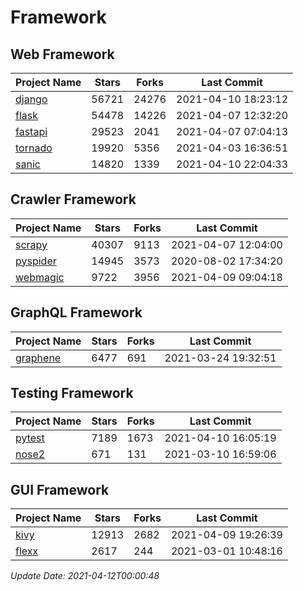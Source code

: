 # Framework

## Web Framework
| Project Name | Stars | Forks | Last Commit |
| ------------ | ----- | ----- | ----------- |
| [django](https://github.com/django/django) | 56721 | 24276 | 2021-04-10 18:23:12 |
| [flask](https://github.com/pallets/flask) | 54478 | 14226 | 2021-04-07 12:32:20 |
| [fastapi](https://github.com/tiangolo/fastapi) | 29523 | 2041 | 2021-04-07 07:04:13 |
| [tornado](https://github.com/tornadoweb/tornado) | 19920 | 5356 | 2021-04-03 16:36:51 |
| [sanic](https://github.com/sanic-org/sanic) | 14820 | 1339 | 2021-04-10 22:04:33 |

## Crawler Framework
| Project Name | Stars | Forks | Last Commit |
| ------------ | ----- | ----- | ----------- |
| [scrapy](https://github.com/scrapy/scrapy) | 40307 | 9113 | 2021-04-07 12:04:00 |
| [pyspider](https://github.com/binux/pyspider) | 14945 | 3573 | 2020-08-02 17:34:20 |
| [webmagic](https://github.com/code4craft/webmagic) | 9722 | 3956 | 2021-04-09 09:04:18 |

## GraphQL Framework
| Project Name | Stars | Forks | Last Commit |
| ------------ | ----- | ----- | ----------- |
| [graphene](https://github.com/graphql-python/graphene) | 6477 | 691 | 2021-03-24 19:32:51 |

## Testing Framework
| Project Name | Stars | Forks | Last Commit |
| ------------ | ----- | ----- | ----------- |
| [pytest](https://github.com/pytest-dev/pytest) | 7189 | 1673 | 2021-04-10 16:05:19 |
| [nose2](https://github.com/nose-devs/nose2) | 671 | 131 | 2021-03-10 16:59:06 |

## GUI Framework
| Project Name | Stars | Forks | Last Commit |
| ------------ | ----- | ----- | ----------- |
| [kivy](https://github.com/kivy/kivy) | 12913 | 2682 | 2021-04-09 19:26:39 |
| [flexx](https://github.com/flexxui/flexx) | 2617 | 244 | 2021-03-01 10:48:16 |

*Update Date: 2021-04-12T00:00:48*